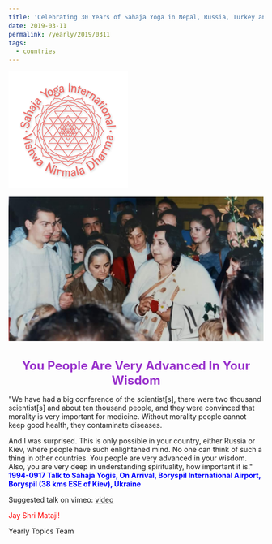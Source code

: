 ```yaml
---
title: 'Celebrating 30 Years of Sahaja Yoga in Nepal, Russia, Turkey and Ukraine, Post 7'
date: 2019-03-11
permalink: /yearly/2019/0311
tags:
  - countries
---
```


![PICTURE 9](/images/image9.png)

<div style="text-align: center"><img src="/images/image18.png" /></div>

<br>
<p style="color:DarkOrchid; text-align:center">
<font size="+2"><b>You People Are Very Advanced In Your Wisdom</b><br></font>
</p>

<p>
"We have had a big conference of the scientist[s], there were two thousand scientist[s] and about ten thousand people, and they were convinced that morality is very important for medicine. Without morality people cannot keep good health, they contaminate diseases.<br> 

And I was surprised. This is only possible in your country, either Russia or Kiev, where people have such enlightened mind. No one can think of such a thing in other countries. You people are very advanced in your wisdom. Also, you are very deep in understanding spirituality, how important it is."<br>
<font color="blue"><b>1994-0917 Talk to Sahaja Yogis, On Arrival, Boryspil International Airport, Boryspil (38 kms ESE of Kiev), Ukraine</b></font><br>
</p>

Suggested talk on vimeo: <a href="https://vimeo.com/28790031"> video</a>

<p style="color:red;">Jay Shri Mataji!<br></p>

Yearly Topics Team